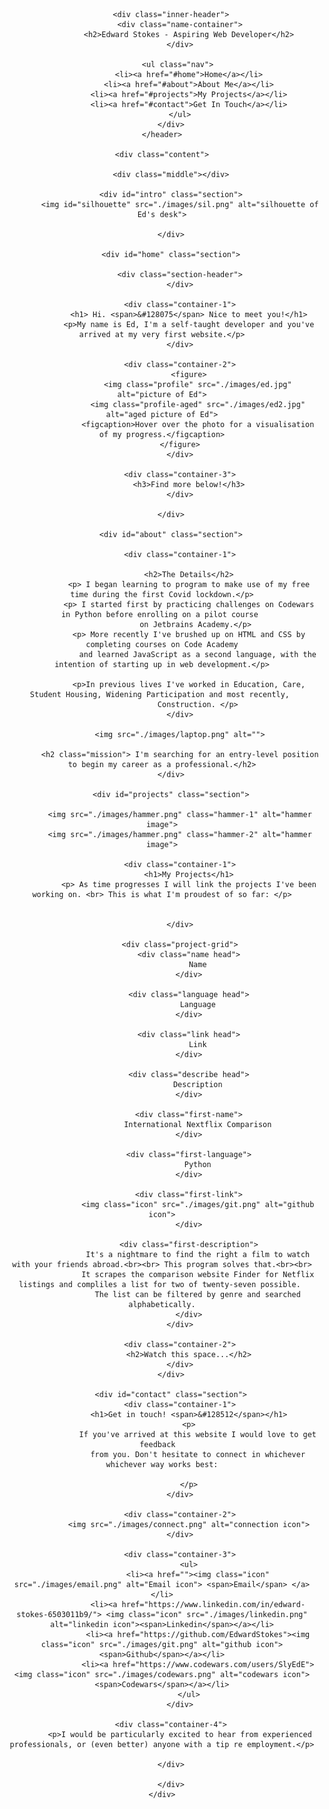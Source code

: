 <!DOCTYPE html>
<html lang="en">
<head>
    <meta charset="UTF-8">
    <meta name="viewport" content="width=device-width, initial-scale=1.0">
    <link rel="stylesheet" href="./style.css">
    <title>Edward Stokes</title>
</head>

<body>
    <header class="header"> 

        <div class="inner-header">
            <div class="name-container">
                <h2>Edward Stokes - Aspiring Web Developer</h2>
            </div>

            <ul class="nav"> 
                <li><a href="#home">Home</a></li>
                <li><a href="#about">About Me</a></li>
                <li><a href="#projects">My Projects</a></li>
                <li><a href="#contact">Get In Touch</a></li>
            </ul>
        </div>
    </header>

    <div class="content">

        <div class="middle"></div>

        <div id="intro" class="section">
            <img id="silhouette" src="./images/sil.png" alt="silhouette of Ed's desk">

        </div>

        <div id="home" class="section">
            
            <div class="section-header">
            </div>

            <div class="container-1">
                <h1> Hi. <span>&#128075</span> Nice to meet you!</h1>
                <p>My name is Ed, I'm a self-taught developer and you've arrived at my very first website.</p>
            </div>

            <div class="container-2">
                <figure>
                    <img class="profile" src="./images/ed.jpg" alt="picture of Ed">
                    <img class="profile-aged" src="./images/ed2.jpg" alt="aged picture of Ed">
                    <figcaption>Hover over the photo for a visualisation of my progress.</figcaption>
                </figure>    
            </div>

            <div class="container-3">
                <h3>Find more below!</h3>
            </div>
            
        </div>

        <div id="about" class="section">

            <div class="container-1">

                <h2>The Details</h2>
                <p> I began learning to program to make use of my free time during the first Covid lockdown.</p>
                <p> I started first by practicing challenges on Codewars in Python before enrolling on a pilot course 
                    on Jetbrains Academy.</p> 
                <p> More recently I've brushed up on HTML and CSS by completing courses on Code Academy
                    and learned JavaScript as a second language, with the intention of starting up in web development.</p>

                <p>In previous lives I've worked in Education, Care, Student Housing, Widening Participation and most recently, 
                    Construction. </p>
            </div>

            <img src="./images/laptop.png" alt="">

            <h2 class="mission"> I'm searching for an entry-level position to begin my career as a professional.</h2>
        </div>

        <div id="projects" class="section">

            <img src="./images/hammer.png" class="hammer-1" alt="hammer image">
            <img src="./images/hammer.png" class="hammer-2" alt="hammer image">

            <div class="container-1">
                <h1>My Projects</h1>
                <p> As time progresses I will link the projects I've been working on. <br> This is what I'm proudest of so far: </p>

                
            </div>

            <div class="project-grid">
                <div class="name head">
                    Name
                </div>

                <div class="language head">
                    Language
                </div>

                <div class="link head">
                    Link
                </div>

                <div class="describe head">
                    Description
                </div>

                <div class="first-name">
                    International Nextflix Comparison
                </div>

                <div class="first-language">
                    Python
                </div>

                <div class="first-link">
                    <img class="icon" src="./images/git.png" alt="github icon">
                </div>

                <div class="first-description">
                    It's a nightmare to find the right a film to watch with your friends abroad.<br><br> This program solves that.<br><br>
                    It scrapes the comparison website Finder for Netflix listings and compliles a list for two of twenty-seven possible. 
                    The list can be filtered by genre and searched alphabetically.
                </div>
            </div>

            <div class="container-2">
                <h2>Watch this space...</h2>
            </div>
        </div>

        <div id="contact" class="section">
            <div class="container-1">
                <h1>Get in touch! <span>&#128512</span></h1>
                <p>
                    If you've arrived at this website I would love to get feedback  
                    from you. Don't hesitate to connect in whichever whichever way works best:

                </p>
            </div>

            <div class="container-2">
                <img src="./images/connect.png" alt="connection icon">
            </div>

            <div class="container-3">
                <ul>
                    <li><a href=""><img class="icon" src="./images/email.png" alt="Email icon"> <span>Email</span> </a></li>
                    <li><a href="https://www.linkedin.com/in/edward-stokes-6503011b9/"> <img class="icon" src="./images/linkedin.png" alt="linkedin icon"><span>Linkedin</span></a></li>
                    <li><a href="https://github.com/EdwardStokes"><img class="icon" src="./images/git.png" alt="github icon"><span>Github</span></a></li>
                    <li><a href="https://www.codewars.com/users/SlyEdE"><img class="icon" src="./images/codewars.png" alt="codewars icon"><span>Codewars</span></a></li>
                </ul>
            </div>

        <div class="container-4">
            <p>I would be particularly excited to hear from experienced professionals, or (even better) anyone with a tip re employment.</p>
                    
        </div>

        </div>
    </div>
</body>
</html>
